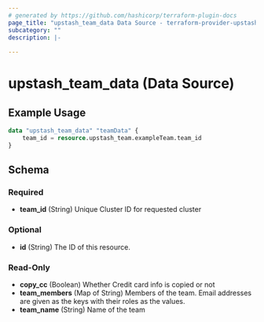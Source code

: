 ```yaml
---
# generated by https://github.com/hashicorp/terraform-plugin-docs
page_title: "upstash_team_data Data Source - terraform-provider-upstash"
subcategory: ""
description: |-
  
---
```


# upstash_team_data (Data Source)



## Example Usage

```terraform
data "upstash_team_data" "teamData" {
    team_id = resource.upstash_team.exampleTeam.team_id
}
```

<!-- schema generated by tfplugindocs -->
## Schema

### Required

- **team_id** (String) Unique Cluster ID for requested cluster

### Optional

- **id** (String) The ID of this resource.

### Read-Only

- **copy_cc** (Boolean) Whether Credit card info is copied or not
- **team_members** (Map of String) Members of the team. Email addresses are given as the keys with their roles as the values.
- **team_name** (String) Name of the team


